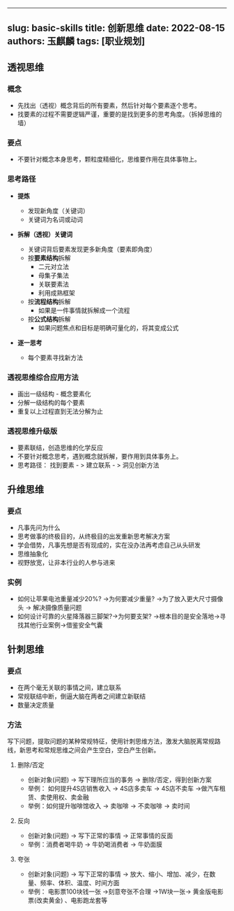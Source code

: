 
---
slug: basic-skills
title: 创新思维
date: 2022-08-15
authors: 玉麒麟
tags: [职业规划]
---


## 透视思维

### 概念

- 先找出（透视）概念背后的所有要素，然后针对每个要素逐个思考。
- 找要素的过程不需要逻辑严谨，重要的是找到更多的思考角度。（拆掉思维的墙）

### 要点

- 不要针对概念本身思考，颗粒度精细化，思维要作用在具体事物上。

### 思考路径

- **提炼**
  - 发现新角度（关键词）
  - 关键词为名词或动词

- **拆解（透视）关键词**
  - 关键词背后要素发现更多新角度（要素即角度）
  - 按**要素结构**拆解
    - 二元对立法
    - 母集子集法
    - 关联要素法
    - 利用成熟框架
  - 按**流程结构**拆解
    - 如果是一件事情就拆解成一个流程
  - 按**公式结构**拆解
    - 如果问题焦点和目标是明确可量化的，将其变成公式

- **逐一思考**
  - 每个要素寻找新方法

### 透视思维综合应用方法

- 画出一级结构 - 概念要素化
- 分解一级结构的每个要素
- 重复以上过程直到无法分解为止

### 透视思维升级版

- 要素联结，创造思维的化学反应
- 不要针对概念思考，遇到概念就拆解，要作用到具体事务上。
- 思考路径：  找到要素 - >  建立联系 - > 洞见创新方法



## 升维思维

### 要点

- 凡事先问为什么
- 思考做事的终极目的，从终极目的出发重新思考解决方案
- 学会借势，凡事先想是否有现成的，实在没办法再考虑自己从头研发
- 思维抽象化
- 视野放宽，让非本行业的人参与进来

### 实例

- 如何让苹果电池重量减少20%? ->为何要减少重量? ->为了放入更大尺寸摄像头 -> 解决摄像质量问题
- 如何设计可靠的火星降落器三脚架?->为何要支架? ->根本目的是安全落地->寻找其他行业案例->借鉴安全气囊

## 针刺思维

### 要点

- 在两个毫无关联的事情之间，建立联系
- 常规联结中断，倒逼大脑在两者之间建立新联结
- 数量决定质量

### 方法

写下问题，提取问题的某种常规特征，使用针刺思维方法，激发大脑脱离常规路线，新思考和常规思维之间会产生空白，空白产生创新。

1. 删除/否定
   - 创新对象(问题)  -> 写下理所应当的事务 -> 删除/否定，得到创新方案
   - 举例： 如何提升4S店销售收入  -> 4S店多卖车  -> 4S店不卖车  ->做汽车租赁、卖使用权、卖金融
   - 举例：如何提升咖啡馆收入 -> 卖咖啡 -> 不卖咖啡 -> 卖时间

2. 反向
   - 创新对象(问题)  -> 写下正常的事情 -> 正常事情的反面
   - 举例：消费者喝牛奶 -> 牛奶喝消费者  -> 牛奶面膜

3. 夸张
   - 创新对象(问题) -> 写下正常的事情 -> 放大、缩小、增加、减少，在数量、频率、体积、温度、时间方面
   - 举例： 电影票100块钱一张 ->刻意夸张不合理 ->1W块一张-> 黄金版电影票(改卖黄金) 、电影跑龙套等